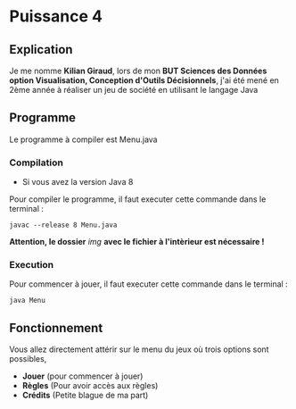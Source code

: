 # Puissance 4

## Explication

Je me nomme **Kilian Giraud**, lors de mon **BUT Sciences des Données option Visualisation, Conception d'Outils Décisionnels**, j'ai été mené en 2ème année à réaliser un jeu de société en utilisant le langage Java

## Programme

Le programme à compiler est Menu.java

### Compilation

- Si vous avez la version Java 8

Pour compiler le programme, il faut executer cette commande dans le terminal :

```
javac --release 8 Menu.java
```

**Attention, le dossier** *img* **avec le fichier à l'intèrieur est nécessaire !**

### Execution

Pour commencer à jouer, il faut executer cette commande dans le terminal :

```
java Menu
```

## Fonctionnement

Vous allez directement attérir sur le menu du jeux où trois options sont possibles,

- **Jouer** (pour commencer à jouer)
- **Règles** (Pour avoir accès aux règles)
- **Crédits** (Petite blague de ma part)
